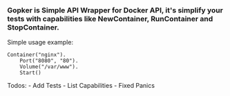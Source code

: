 ### Gopker is Simple API Wrapper for Docker API, it's simplify your tests with capabilities like NewContainer, RunContainer and StopContainer.

Simple usage example:

```
Container("nginx").
	Port("8080", "80").
	Volume("/var/www").
	Start()
```

Todos:
    - Add Tests
    - List Capabilities
    - Fixed Panics

